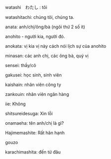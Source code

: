 watashi　わたし : tôi

watashitachi: chúng tôi, chúng ta.

anata: anh/chị/ông/bà (ngôi thứ 2 số ít)

anohito - người kia, người đó.

anokata: vị kia vị này cách nói lịch sự của anohito

minasan: các anh chị, các ông bà, quý vị

sensei: thầy/cô

gakusei: học sinh, sinh viên

kaishain: nhân viên công ty

zankouin: nhân viên ngân hàng

iie: Không

shitsureidesuga: Xin lỗi

onamaeha: tên anh/chị là gì?

Hajimemashite: Rất hân hạnh

gouzo

karachimashita: đến từ đâu
